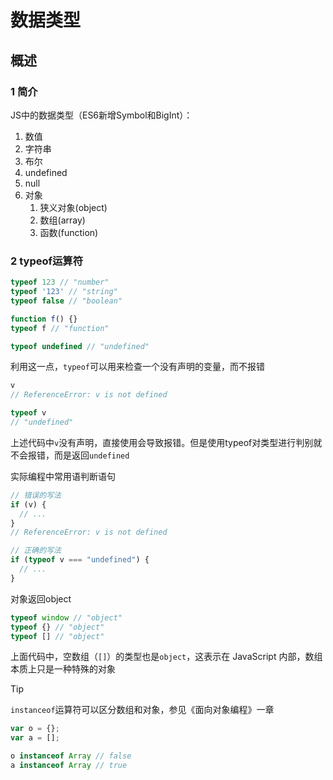 # 数据类型

## 概述

### 1 简介

JS中的数据类型（ES6新增Symbol和BigInt）：

1. 数值
2. 字符串
3. 布尔
4. undefined
5. null
6. 对象
   1. 狭义对象(object)
   2. 数组(array)
   3. 函数(function)

### 2 typeof运算符

```javascript
typeof 123 // "number"
typeof '123' // "string"
typeof false // "boolean"

function f() {}
typeof f // "function"

typeof undefined // "undefined"


```

利用这一点，`typeof`可以用来检查一个没有声明的变量，而不报错

```javascript
v
// ReferenceError: v is not defined

typeof v
// "undefined"
```

上述代码中`v`没有声明，直接使用会导致报错。但是使用typeof对类型进行判别就不会报错，而是返回`undefined`

实际编程中常用语判断语句

```javascript
// 错误的写法
if (v) {
  // ...
}
// ReferenceError: v is not defined

// 正确的写法
if (typeof v === "undefined") {
  // ...
}
```

对象返回object

```javascript
typeof window // "object"
typeof {} // "object"
typeof [] // "object"
```

上面代码中，空数组（`[]`）的类型也是`object`，这表示在 JavaScript 内部，数组本质上只是一种特殊的对象

> [!Tip]
>
> `instanceof`运算符可以区分数组和对象，参见《面向对象编程》一章

```javascript
var o = {};
var a = [];

o instanceof Array // false
a instanceof Array // true
```

